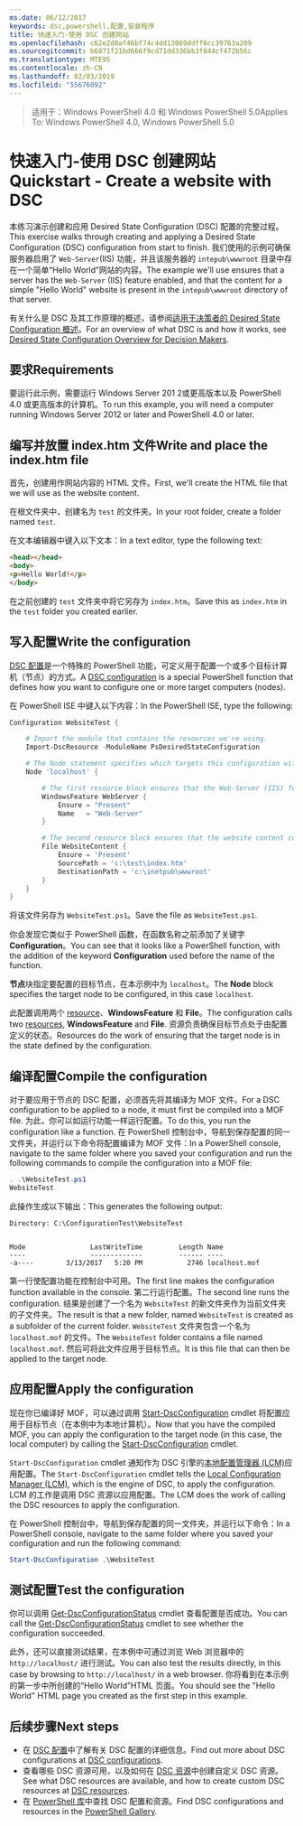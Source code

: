 ```yaml
---
ms.date: 06/12/2017
keywords: dsc,powershell,配置,安装程序
title: 快速入门-使用 DSC 创建网站
ms.openlocfilehash: c62e2d8af46bf74c4dd13069ddff6cc39763a209
ms.sourcegitcommit: b6871f21bd666f9cd71dd336bb3f844cf472b56c
ms.translationtype: MTE95
ms.contentlocale: zh-CN
ms.lasthandoff: 02/03/2019
ms.locfileid: "55676092"
---
```

> <span data-ttu-id="f9fa3-103">适用于：Windows PowerShell 4.0 和 Windows PowerShell 5.0</span><span class="sxs-lookup"><span data-stu-id="f9fa3-103">Applies To: Windows PowerShell 4.0, Windows PowerShell 5.0</span></span>

# <a name="quickstart---create-a-website-with-dsc"></a><span data-ttu-id="f9fa3-104">快速入门-使用 DSC 创建网站</span><span class="sxs-lookup"><span data-stu-id="f9fa3-104">Quickstart - Create a website with DSC</span></span>

<span data-ttu-id="f9fa3-105">本练习演示创建和应用 Desired State Configuration (DSC) 配置的完整过程。</span><span class="sxs-lookup"><span data-stu-id="f9fa3-105">This exercise walks through creating and applying a Desired State Configuration (DSC) configuration from start to finish.</span></span>
<span data-ttu-id="f9fa3-106">我们使用的示例可确保服务器启用了 `Web-Server`(IIS) 功能，并且该服务器的 `intepub\wwwroot` 目录中存在一个简单“Hello World”网站的内容。</span><span class="sxs-lookup"><span data-stu-id="f9fa3-106">The example we'll use ensures that a server has the `Web-Server` (IIS) feature enabled, and that the content for a simple "Hello World" website is present in the `intepub\wwwroot` directory of that server.</span></span>

<span data-ttu-id="f9fa3-107">有关什么是 DSC 及其工作原理的概述，请参阅[适用于决策者的 Desired State Configuration 概述](../overview/decisionMaker.md)。</span><span class="sxs-lookup"><span data-stu-id="f9fa3-107">For an overview of what DSC is and how it works, see [Desired State Configuration Overview for Decision Makers](../overview/decisionMaker.md).</span></span>

## <a name="requirements"></a><span data-ttu-id="f9fa3-108">要求</span><span class="sxs-lookup"><span data-stu-id="f9fa3-108">Requirements</span></span>

<span data-ttu-id="f9fa3-109">要运行此示例，需要运行 Windows Server 201 2或更高版本以及 PowerShell 4.0 或更高版本的计算机。</span><span class="sxs-lookup"><span data-stu-id="f9fa3-109">To run this example, you will need a computer running Windows Server 2012 or later and PowerShell 4.0 or later.</span></span>

## <a name="write-and-place-the-indexhtm-file"></a><span data-ttu-id="f9fa3-110">编写并放置 index.htm 文件</span><span class="sxs-lookup"><span data-stu-id="f9fa3-110">Write and place the index.htm file</span></span>

<span data-ttu-id="f9fa3-111">首先，创建用作网站内容的 HTML 文件。</span><span class="sxs-lookup"><span data-stu-id="f9fa3-111">First, we'll create the HTML file that we will use as the website content.</span></span>

<span data-ttu-id="f9fa3-112">在根文件夹中，创建名为 `test` 的文件夹。</span><span class="sxs-lookup"><span data-stu-id="f9fa3-112">In your root folder, create a folder named `test`.</span></span>

<span data-ttu-id="f9fa3-113">在文本编辑器中键入以下文本：</span><span class="sxs-lookup"><span data-stu-id="f9fa3-113">In a text editor, type the following text:</span></span>

```html
<head></head>
<body>
<p>Hello World!</p>
</body>
```

<span data-ttu-id="f9fa3-114">在之前创建的 `test` 文件夹中将它另存为 `index.htm`。</span><span class="sxs-lookup"><span data-stu-id="f9fa3-114">Save this as `index.htm` in the `test` folder you created earlier.</span></span>

## <a name="write-the-configuration"></a><span data-ttu-id="f9fa3-115">写入配置</span><span class="sxs-lookup"><span data-stu-id="f9fa3-115">Write the configuration</span></span>

<span data-ttu-id="f9fa3-116">[DSC 配置](../configurations/configurations.md)是一个特殊的 PowerShell 功能，可定义用于配置一个或多个目标计算机（节点）的方式。</span><span class="sxs-lookup"><span data-stu-id="f9fa3-116">A [DSC configuration](../configurations/configurations.md) is a special PowerShell function that defines how you want to configure one or more target computers (nodes).</span></span>

<span data-ttu-id="f9fa3-117">在 PowerShell ISE 中键入以下内容：</span><span class="sxs-lookup"><span data-stu-id="f9fa3-117">In the PowerShell ISE, type the following:</span></span>

```powershell
Configuration WebsiteTest {

    # Import the module that contains the resources we're using.
    Import-DscResource -ModuleName PsDesiredStateConfiguration

    # The Node statement specifies which targets this configuration will be applied to.
    Node 'localhost' {

        # The first resource block ensures that the Web-Server (IIS) feature is enabled.
        WindowsFeature WebServer {
            Ensure = "Present"
            Name   = "Web-Server"
        }

        # The second resource block ensures that the website content copied to the website root folder.
        File WebsiteContent {
            Ensure = 'Present'
            SourcePath = 'c:\test\index.htm'
            DestinationPath = 'c:\inetpub\wwwroot'
        }
    }
}
```

<span data-ttu-id="f9fa3-118">将该文件另存为 `WebsiteTest.ps1`。</span><span class="sxs-lookup"><span data-stu-id="f9fa3-118">Save the file as `WebsiteTest.ps1`.</span></span>

<span data-ttu-id="f9fa3-119">你会发现它类似于 PowerShell 函数，在函数名称之前添加了关键字 **Configuration**。</span><span class="sxs-lookup"><span data-stu-id="f9fa3-119">You can see that it looks like a PowerShell function, with the addition of the keyword **Configuration** used before the name of the function.</span></span>

<span data-ttu-id="f9fa3-120">**节点**块指定要配置的目标节点，在本示例中为 `localhost`。</span><span class="sxs-lookup"><span data-stu-id="f9fa3-120">The **Node** block specifies the target node to be configured, in this case `localhost`.</span></span>

<span data-ttu-id="f9fa3-121">此配置调用两个 [resource](../resources/resources.md)、**WindowsFeature** 和 **File**。</span><span class="sxs-lookup"><span data-stu-id="f9fa3-121">The configuration calls two [resources](../resources/resources.md), **WindowsFeature** and **File**.</span></span>
<span data-ttu-id="f9fa3-122">资源负责确保目标节点处于由配置定义的状态。</span><span class="sxs-lookup"><span data-stu-id="f9fa3-122">Resources do the work of ensuring that the target node is in the state defined by the configuration.</span></span>

## <a name="compile-the-configuration"></a><span data-ttu-id="f9fa3-123">编译配置</span><span class="sxs-lookup"><span data-stu-id="f9fa3-123">Compile the configuration</span></span>

<span data-ttu-id="f9fa3-124">对于要应用于节点的 DSC 配置，必须首先将其编译为 MOF 文件。</span><span class="sxs-lookup"><span data-stu-id="f9fa3-124">For a DSC configuration to be applied to a node, it must first be compiled into a MOF file.</span></span>
<span data-ttu-id="f9fa3-125">为此，你可以如运行功能一样运行配置。</span><span class="sxs-lookup"><span data-stu-id="f9fa3-125">To do this, you run the configuration like a function.</span></span>
<span data-ttu-id="f9fa3-126">在 PowerShell 控制台中，导航到保存配置的同一文件夹，并运行以下命令将配置编译为 MOF 文件：</span><span class="sxs-lookup"><span data-stu-id="f9fa3-126">In a PowerShell console, navigate to the same folder where you saved your configuration and run the following commands to compile the configuration into a MOF file:</span></span>

```powershell
. .\WebsiteTest.ps1
WebsiteTest
```

<span data-ttu-id="f9fa3-127">此操作生成以下输出：</span><span class="sxs-lookup"><span data-stu-id="f9fa3-127">This generates the following output:</span></span>

```
Directory: C:\ConfigurationTest\WebsiteTest


Mode                LastWriteTime         Length Name
----                -------------         ------ ----
-a----        3/13/2017   5:20 PM           2746 localhost.mof
```

<span data-ttu-id="f9fa3-128">第一行使配置功能在控制台中可用。</span><span class="sxs-lookup"><span data-stu-id="f9fa3-128">The first line makes the configuration function available in the console.</span></span>
<span data-ttu-id="f9fa3-129">第二行运行配置。</span><span class="sxs-lookup"><span data-stu-id="f9fa3-129">The second line runs the configuration.</span></span>
<span data-ttu-id="f9fa3-130">结果是创建了一个名为 `WebsiteTest` 的新文件夹作为当前文件夹的子文件夹。</span><span class="sxs-lookup"><span data-stu-id="f9fa3-130">The result is that a new folder, named `WebsiteTest` is created as a subfolder of the current folder.</span></span>
<span data-ttu-id="f9fa3-131">`WebsiteTest` 文件夹包含一个名为 `localhost.mof` 的文件。</span><span class="sxs-lookup"><span data-stu-id="f9fa3-131">The `WebsiteTest` folder contains a file named `localhost.mof`.</span></span>
<span data-ttu-id="f9fa3-132">然后可将此文件应用于目标节点。</span><span class="sxs-lookup"><span data-stu-id="f9fa3-132">It is this file that can then be applied to the target node.</span></span>

## <a name="apply-the-configuration"></a><span data-ttu-id="f9fa3-133">应用配置</span><span class="sxs-lookup"><span data-stu-id="f9fa3-133">Apply the configuration</span></span>

<span data-ttu-id="f9fa3-134">现在你已编译好 MOF，可以通过调用 [Start-DscConfiguration](/powershell/module/psdesiredstateconfiguration/start-dscconfiguration) cmdlet 将配置应用于目标节点（在本例中为本地计算机）。</span><span class="sxs-lookup"><span data-stu-id="f9fa3-134">Now that you have the compiled MOF, you can apply the configuration to the target node (in this case, the local computer) by calling the [Start-DscConfiguration](/powershell/module/psdesiredstateconfiguration/start-dscconfiguration) cmdlet.</span></span>

<span data-ttu-id="f9fa3-135">`Start-DscConfiguration` cmdlet 通知作为 DSC 引擎的[本地配置管理器 (LCM)](../managing-nodes/metaConfig.md)应用配置。</span><span class="sxs-lookup"><span data-stu-id="f9fa3-135">The `Start-DscConfiguration` cmdlet tells the [Local Configuration Manager (LCM)](../managing-nodes/metaConfig.md), which is the engine of DSC, to apply the configuration.</span></span>
<span data-ttu-id="f9fa3-136">LCM 的工作是调用 DSC 资源以应用配置。</span><span class="sxs-lookup"><span data-stu-id="f9fa3-136">The LCM does the work of calling the DSC resources to apply the configuration.</span></span>

<span data-ttu-id="f9fa3-137">在 PowerShell 控制台中，导航到保存配置的同一文件夹，并运行以下命令：</span><span class="sxs-lookup"><span data-stu-id="f9fa3-137">In a PowerShell console, navigate to the same folder where you saved your configuration and run the following command:</span></span>

```powershell
Start-DscConfiguration .\WebsiteTest
```

## <a name="test-the-configuration"></a><span data-ttu-id="f9fa3-138">测试配置</span><span class="sxs-lookup"><span data-stu-id="f9fa3-138">Test the configuration</span></span>

<span data-ttu-id="f9fa3-139">你可以调用 [Get-DscConfigurationStatus](/powershell/module/psdesiredstateconfiguration/get-dscconfigurationstatus) cmdlet 查看配置是否成功。</span><span class="sxs-lookup"><span data-stu-id="f9fa3-139">You can call the [Get-DscConfigurationStatus](/powershell/module/psdesiredstateconfiguration/get-dscconfigurationstatus) cmdlet to see whether the configuration succeeded.</span></span>

<span data-ttu-id="f9fa3-140">此外，还可以直接测试结果，在本例中可通过浏览 Web 浏览器中的 `http://localhost/` 进行测试。</span><span class="sxs-lookup"><span data-stu-id="f9fa3-140">You can also test the results directly, in this case by browsing to `http://localhost/` in a web browser.</span></span>
<span data-ttu-id="f9fa3-141">你将看到在本示例的第一步中所创建的“Hello World”HTML 页面。</span><span class="sxs-lookup"><span data-stu-id="f9fa3-141">You should see the "Hello World" HTML page you created as the first step in this example.</span></span>

## <a name="next-steps"></a><span data-ttu-id="f9fa3-142">后续步骤</span><span class="sxs-lookup"><span data-stu-id="f9fa3-142">Next steps</span></span>

- <span data-ttu-id="f9fa3-143">在 [DSC 配置](../configurations/configurations.md)中了解有关 DSC 配置的详细信息。</span><span class="sxs-lookup"><span data-stu-id="f9fa3-143">Find out more about DSC configurations at [DSC configurations](../configurations/configurations.md).</span></span>
- <span data-ttu-id="f9fa3-144">查看哪些 DSC 资源可用，以及如何在 [DSC 资源](../resources/resources.md)中创建自定义 DSC 资源。</span><span class="sxs-lookup"><span data-stu-id="f9fa3-144">See what DSC resources are available, and how to create custom DSC resources at [DSC resources](../resources/resources.md).</span></span>
- <span data-ttu-id="f9fa3-145">在 [PowerShell 库](https://www.powershellgallery.com/)中查找 DSC 配置和资源。</span><span class="sxs-lookup"><span data-stu-id="f9fa3-145">Find DSC configurations and resources in the [PowerShell Gallery](https://www.powershellgallery.com/).</span></span>
